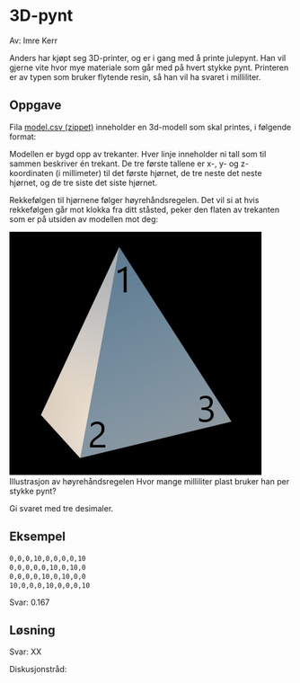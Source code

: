 # 3D-pynt

Av: Imre Kerr

Anders har kjøpt seg 3D-printer, og er i gang med å printe julepynt. Han vil gjerne vite hvor mye materiale som går med på hvert stykke pynt. Printeren er av typen som bruker flytende resin, så han vil ha svaret i milliliter.

## Oppgave
Fila [model.csv (zippet)](./model.csv.zip) inneholder en 3d-modell som skal printes, i følgende format:

Modellen er bygd opp av trekanter. Hver linje inneholder ni tall som til sammen beskriver én trekant. De tre første tallene er x-, y- og z-koordinaten (i millimeter) til det første hjørnet, de tre neste det neste hjørnet, og de tre siste det siste hjørnet.

Rekkefølgen til hjørnene følger høyrehåndsregelen. Det vil si at hvis rekkefølgen går mot klokka fra ditt ståsted, peker den flaten av trekanten som er på utsiden av modellen mot deg:

![Illustrasjon av høyrehåndsregelen](./tetrahedron.jpg)
Illustrasjon av høyrehåndsregelen
Hvor mange milliliter plast bruker han per stykke pynt?

Gi svaret med tre desimaler.

## Eksempel

```
0,0,0,10,0,0,0,0,10
0,0,0,0,0,10,0,10,0
0,0,0,0,10,0,10,0,0
10,0,0,0,10,0,0,0,10
```

Svar: 0.167

## Løsning

Svar: XX

Diskusjonstråd: 